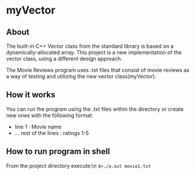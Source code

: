 # myVector
## About

The built-in C++ Vector class from the standard library is based on a dynamically-allocated array. This project is a new implementation of the vector class, using a different design approach.

The Movie Reviews program uses .txt files that consist of movie reviews as a way of testing and utilizing the new vector class(myVector).

## How it works
You can run the program using the .txt files within the directory or create new ones with the following format:
* line 1 : Movie name
* ... rest of the lines : ratings 1-5

## How to run program in shell
From the project directory execute:\n
```$>./a.out movie1.txt``` 
